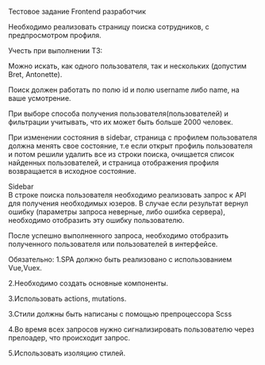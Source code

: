 Тестовое задание Frontend разработчик

Необходимо реализовать страницу поиска сотрудников, с предпросмотром профиля.

Учесть при выполнении ТЗ:

Можно искать, как одного пользователя, так и нескольких (допустим Bret, 	Antonette).

Поиск должен работать по полю id и полю username либо name, на ваше усмотрение.

При выборе способа получения пользователя(пользователей) и фильтрации учитывать, что их может быть больше 2000 человек.

При изменении состояния в sidebar, страница с профилем пользователя должна менять свое состояние, т.е если открыт профиль пользователя и потом решили удалить все из строки поиска, очищается список найденных пользователей, и страница отображения профиля возвращается в исходное состояние.

Sidebar                                                                                                                                                            
В строке поиска пользователя необходимо реализовать запрос к API для получения необходимых юзеров.
В случае если результат вернул ошибку (параметры запроса неверные, либо ошибка сервера), необходимо отобразить эту ошибку пользователю.

После успешно выполненного запроса, необходимо отобразить полученного пользователя или пользователей в интерфейсе.

Обязательно:
 1.SPA должно быть реализовано с использованием Vue,Vuex.
 
2.Необходимо создать основные компоненты.

3.Использовать actions, mutations. 

3.Стили должны быть написаны с помощью препроцессора Scss

4.Во время всех запросов нужно сигнализировать пользователю через прелоадер, что происходит запрос.

5.Использовать изоляцию стилей.
